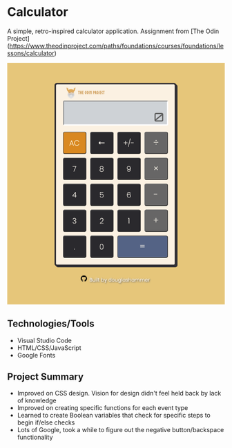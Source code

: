# Calculator
A simple, retro-inspired calculator application.
Assignment from [The Odin Project]
(https://www.theodinproject.com/paths/foundations/courses/foundations/lessons/calculator)

![Screenshot of Project](images/calc-pic-github.png)

## Technologies/Tools
* Visual Studio Code
* HTML/CSS/JavaScript
* Google Fonts

## Project Summary
* Improved on CSS design. Vision for design didn't feel held back by lack of knowledge
* Improved on creating specific functions for each event type
* Learned to create Boolean variables that check for specific steps to begin if/else checks
* Lots of Google, took a while to figure out the negative button/backspace functionality

